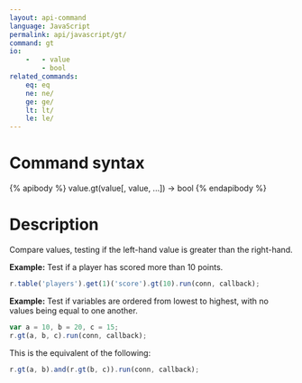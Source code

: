 ```yaml
---
layout: api-command
language: JavaScript
permalink: api/javascript/gt/
command: gt
io:
    -   - value
        - bool
related_commands:
    eq: eq
    ne: ne/
    ge: ge/
    lt: lt/
    le: le/
---
```


# Command syntax #

{% apibody %}
value.gt(value[, value, ...]) &rarr; bool
{% endapibody %}

# Description #

Compare values, testing if the left-hand value is greater than the right-hand.

__Example:__ Test if a player has scored more than 10 points.

```js
r.table('players').get(1)('score').gt(10).run(conn, callback);
```

__Example:__ Test if variables are ordered from lowest to highest, with no values being equal to one another.

```js
var a = 10, b = 20, c = 15;
r.gt(a, b, c).run(conn, callback);
```

This is the equivalent of the following:

```js
r.gt(a, b).and(r.gt(b, c)).run(conn, callback);
```
